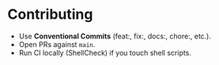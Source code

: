 # Contributing

- Use **Conventional Commits** (feat:, fix:, docs:, chore:, etc.).
- Open PRs against `main`.
- Run CI locally (ShellCheck) if you touch shell scripts.
